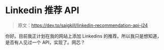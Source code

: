 # Linkedin 推荐 API

> 原文：<https://dev.to/saigkill/linkedin-recommendation-api-j24>

你好。目前我正计划在我的网站上添加 Linkedins 的推荐。所以我只是想知道，是否有人见过一个 API，实现了。网芯？